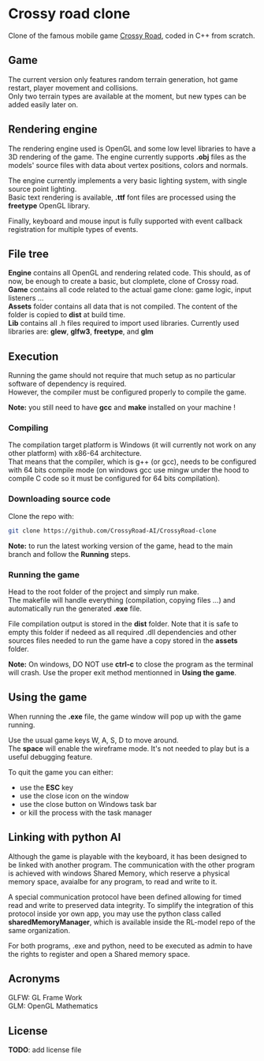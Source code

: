 # Crossy road clone

Clone of the famous mobile game [Crossy Road](https://www.crossyroad.com/), coded in C++ from scratch.

## Game

The current version only features random terrain generation, hot game restart, player movement and collisions. <br />
Only two terrain types are available at the moment, but new types can be added easily later on.

## Rendering engine

The rendering engine used is OpenGL and some low level libraries to have a 3D rendering of the game. The engine currently supports **.obj** files as the models' source files with data about vertex positions, colors and normals.

The engine currently implements a very basic lighting system, with single source point lighting. <br />
Basic text rendering is available, **.ttf** font files are processed using the **freetype** OpenGL library.

Finally, keyboard and mouse input is fully supported with event callback registration for multiple types of events.

## File tree

**Engine** contains all OpenGL and rendering related code. This should, as of now, be enough to create a basic, but clomplete, clone of Crossy road. <br />
**Game** contains all code related to the actual game clone: game logic, input listeners ... <br />
**Assets** folder contains all data that is not compiled. The content of the folder is copied to **dist** at build time. <br />
**Lib** contains all .h files required to import used libraries. Currently used libraries are: **glew**, **glfw3**, **freetype**, and **glm**

## Execution

Running the game should not require that much setup as no particular software of dependency is required. <br />
However, the compiler must be configured properly to compile the game.

**Note:** you still need to have **gcc** and **make** installed on your machine !

### Compiling

The compilation target platform is Windows (it will currently not work on any other platform) with x86-64 architecture. <br />
That means that the compiler, which is g++ (or gcc), needs to be configured with 64 bits compile mode (on windows gcc use mingw under the hood to compile C code so it must be configured for 64 bits compilation).

### Downloading source code

Clone the repo with:
```sh
git clone https://github.com/CrossyRoad-AI/CrossyRoad-clone
```

**Note:** to run the latest working version of the game, head to the main branch and follow the **Running** steps.

### Running the game

Head to the root folder of the project and simply run make. <br />
The makefile will handle everything (compilation, copying files ...) and automatically run the generated **.exe** file.

File compilation output is stored in the **dist** folder. Note that it is safe to empty this folder if nedeed as all required .dll dependencies and other sources files needed to run the game have a copy stored in the **assets** folder.

**Note:** On windows, DO NOT use **ctrl-c** to close the program as the terminal will crash. Use the proper exit method mentionned in **Using the game**.

## Using the game

When running the **.exe** file, the game window will pop up with the game running.

Use the usual game keys W, A, S, D to move around. <br />
The **space** will enable the wireframe mode. It's not needed to play but is a useful debugging feature.

To quit the game you can either:
- use the **ESC** key
- use the close icon on the window
- use the close button on Windows task bar
- or kill the process with the task manager

## Linking with python AI

Although the game is playable with the keyboard, it has been designed to be linked with another program. The communication with the other program is achieved with windows Shared Memory, which reserve a physical memory space, avaialbe for any program, to read and write to it.

A special communication protocol have been defined allowing for timed read and write to preserved data integrity. To simplify the integration of this protocol inside yor own app, you may use the python class called **sharedMemoryManager**, which is available inside the RL-model repo of the same organization.

For both programs, .exe and python, need to be executed as admin to have the rights to register and open a Shared memory space.

## Acronyms

GLFW: GL Frame Work <br />
GLM: OpenGL Mathematics

## License

**TODO**: add license file
